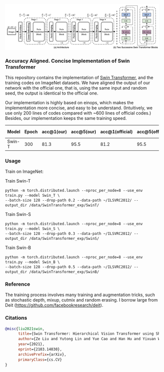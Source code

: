 ![Swin Transformer](concept.png)

### Accuracy Aligned. Concise Implementation of Swin Transformer

This repository contains the implementation of [Swin Transformer](https://arxiv.org/abs/2103.14030), and the training codes on ImageNet datasets. We have aligned the output of our network with the official one, that is, using the same input and random seed, the output is identical to the official one.

Our implementation is highly based on einops, which makes the implementation more concise, and easy to be understand. (Intuitively, we use only 200 lines of codes compared with ~600 lines of official codes.) Besides, our implementation keeps the same training speed.


|Model|Epoch|acc@1(our)|acc@5(our)|acc@1(official)|acc@5(official)|pretrained model|
|---|---|---|---|---|---|---|
|Swin-T|300|81.3|95.5|81.2|95.5|[here](https://drive.google.com/file/d/1PB_lZTaU9WmkTPFjVu1gMw7TF42x6IWf/view?usp=sharing) |


### Usage
Train on ImageNet:

Train Swin-T
```
python -m torch.distributed.launch --nproc_per_node=8 --use_env train.py --model Swin_T \
--batch-size 128 --drop-path 0.2 --data-path ~/ILSVRC2012/ --output_dir /data/SwinTransformer_exp/SwinT/
```

Train Swin-S
```
python -m torch.distributed.launch --nproc_per_node=8 --use_env train.py --model Swin_S \
--batch-size 128 --drop-path 0.3 --data-path ~/ILSVRC2012/ --output_dir /data/SwinTransformer_exp/SwinS/
```

Train Swin-B
```
python -m torch.distributed.launch --nproc_per_node=8 --use_env train.py --model Swin_B \
--batch-size 128 --drop-path 0.5 --data-path ~/ILSVRC2012/ --output_dir /data/SwinTransformer_exp/SwinB/
```


### Reference
The training process involves many training and augmentation tricks, such as stochastic depth, mixup, cutmix and random erasing. I borrow large from Deit (https://github.com/facebookresearch/deit). 

### Citations

```bibtex
@misc{liu2021swin,
      title={Swin Transformer: Hierarchical Vision Transformer using Shifted Windows}, 
      author={Ze Liu and Yutong Lin and Yue Cao and Han Hu and Yixuan Wei and Zheng Zhang and Stephen Lin and Baining Guo},
      year={2021},
      eprint={2103.14030},
      archivePrefix={arXiv},
      primaryClass={cs.CV}
}
```
